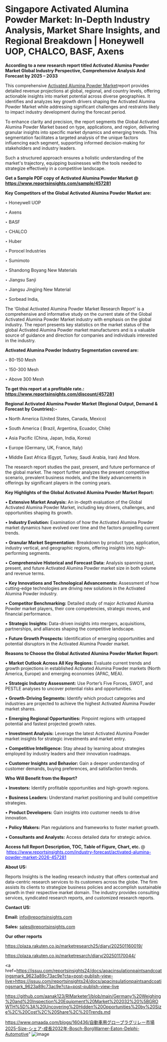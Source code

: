 # Singapore Activated Alumina Powder Market: In-Depth Industry Analysis, Market Share Insights, and Regional Breakdown | Honeywell UOP, CHALCO, BASF, Axens

<strong>According to a new research report titled Activated Alumina Powder Market Global Industry Perspective, Comprehensive Analysis And Forecast by 2025 – 2033</strong>

This comprehensive <a href=https://www.reportsinsights.com/sample/457281>Activated Alumina Powder Market</a>report provides detailed revenue projections at global, regional, and country levels, offering actionable insights into market potential across diverse geographies. It identifies and analyzes key growth drivers shaping the Activated Alumina Powder Market while addressing significant challenges and restraints likely to impact industry development during the forecast period.

To enhance clarity and precision, the report segments the Global Activated Alumina Powder Market based on type, applications, and region, delivering granular insights into specific market dynamics and emerging trends. This segmentation facilitates a targeted analysis of the unique factors influencing each segment, supporting informed decision-making for stakeholders and industry leaders.

Such a structured approach ensures a holistic understanding of the market's trajectory, equipping businesses with the tools needed to strategize effectively in a competitive landscape.

<strong>Get a Sample PDF copy of Activated Alumina Powder Market </strong><strong>@<a href=https://www.reportsinsights.com/sample/457281 style=color:#0000ff;> https://www.reportsinsights.com/sample/457281</a></strong></font>

<strong>Key Competitors of the Global Activated Alumina Powder Market are:</strong>

‣ Honeywell UOP

‣ Axens

‣ BASF

‣ CHALCO

‣ Huber

‣ Porocel Industries

‣ Sumimoto

‣ Shandong Boyang New Materials

‣ Jiangsu Sanji

‣ Jiangsu Jingjing New Material

‣ Sorbead India,

The ‘Global Activated Alumina Powder Market Research Report’ is a comprehensive and informative study on the current state of the Global Activated Alumina Powder Market industry with emphasis on the global industry. The report presents key statistics on the market status of the global Activated Alumina Powder market manufacturers and is a valuable source of guidance and direction for companies and individuals interested in the industry.

<strong>Activated Alumina Powder Industry Segmentation covered are:</strong>

‣ 80-150 Mesh

‣ 150-300 Mesh

‣ Above 300 Mesh

<strong>To get this report at a profitable rate.: <a href=https://www.reportsinsights.com/discount/457281 style=color:#0000ff;>https://www.reportsinsights.com/discount/457281</a></strong></font>

<strong>Regional Activated Alumina Powder Market (Regional Output, Demand &amp; Forecast by Countries):-</strong>

• North America (United States, Canada, Mexico)

• South America ( Brazil, Argentina, Ecuador, Chile)

• Asia Pacific (China, Japan, India, Korea)

• Europe (Germany, UK, France, Italy)

• Middle East Africa (Egypt, Turkey, Saudi Arabia, Iran) And More.

The research report studies the past, present, and future performance of the global market. The report further analyzes the present competitive scenario, prevalent business models, and the likely advancements in offerings by significant players in the coming years.

<strong>Key Highlights of the Global Activated Alumina Powder Market Report:</strong>

• <strong>Extensive Market Analysis:</strong> An in-depth evaluation of the Global Activated Alumina Powder Market, including key drivers, challenges, and opportunities shaping its growth.

• <strong>Industry Evolution:</strong> Examination of how the Activated Alumina Powder market dynamics have evolved over time and the factors propelling current trends.

• <strong>Granular Market Segmentation:</strong> Breakdown by product type, application, industry vertical, and geographic regions, offering insights into high-performing segments.

• <strong>Comprehensive Historical and Forecast Data:</strong> Analysis spanning past, present, and future Activated Alumina Powder market size in both volume and revenue terms.

• <strong>Key Innovations and Technological Advancements:</strong> Assessment of how cutting-edge technologies are driving new solutions in the Activated Alumina Powder industry.

• <strong>Competitor Benchmarking:</strong> Detailed study of major Activated Alumina Powder market players, their core competencies, strategic moves, and financial performance.

• <strong>Strategic Insights:</strong> Data-driven insights into mergers, acquisitions, partnerships, and alliances shaping the competitive landscape.

• <strong>Future Growth Prospects:</strong> Identification of emerging opportunities and potential disruptors in the Activated Alumina Powder market.

<strong>Reasons to Choose the Global Activated Alumina Powder Market Report:</strong>

• <strong>Market Outlook Across All Key Regions:</strong> Evaluate current trends and growth projections in established Activated Alumina Powder markets (North America, Europe) and emerging economies (APAC, MEA).

• <strong>Strategic Industry Assessment:</strong> Use Porter’s Five Forces, SWOT, and PESTLE analyses to uncover potential risks and opportunities.

• <strong>Growth-Driving Segments:</strong> Identify which product categories and industries are projected to achieve the highest Activated Alumina Powder market shares.

• <strong>Emerging Regional Opportunities:</strong> Pinpoint regions with untapped potential and fastest projected growth rates.

• <strong>Investment Analysis:</strong> Leverage the latest Activated Alumina Powder market insights for strategic investments and market entry.

• <strong>Competitive Intelligence:</strong> Stay ahead by learning about strategies employed by industry leaders and their innovation roadmaps.

• <strong>Customer Insights and Behavior:</strong> Gain a deeper understanding of customer demands, buying preferences, and satisfaction trends.

<strong>Who Will Benefit from the Report?</strong>

• <strong>Investors:</strong> Identify profitable opportunities and high-growth regions.

• <strong>Business Leaders:</strong> Understand market positioning and build competitive strategies.

• <strong>Product Developers:</strong> Gain insights into customer needs to drive innovation.

• <strong>Policy Makers:</strong> Plan regulations and frameworks to foster market growth.

• <strong>Consultants and Analysts:</strong> Access detailed data for strategic advice.
</ul>
<strong>Access full Report Description, TOC, Table of Figure, Chart, etc. </strong>@  <a href=https://www.reportsinsights.com/industry-forecast/activated-alumina-powder-market-2026-457281 style=color:#0000ff;>https://www.reportsinsights.com/industry-forecast/activated-alumina-powder-market-2026-457281</a></font>

<strong><strong>About US</strong>:</strong>

Reports Insights is the leading research industry that offers contextual and data-centric research services to its customers across the globe. The firm assists its clients to strategize business policies and accomplish sustainable growth in their respective market domain. The industry provides consulting services, syndicated research reports, and customized research reports.

<strong>Contact US:</strong>

<p class=""""><b>Email:</b> <a href=mailto:info@reportsinsights.com>info@reportsinsights.com</a></p>
<p class=""""><b>Sales:</b> <a href=mailto:sales@reportsinsights.com>sales@reportsinsights.com</a></p>

<strong>Our other reports</strong>

<a href=https://plaza.rakuten.co.jp/marketresearch25/diary/202501160019/>https://plaza.rakuten.co.jp/marketresearch25/diary/202501160019/</a>

<a href=https://plaza.rakuten.co.jp/marketresarch/diary/202501170044/>https://plaza.rakuten.co.jp/marketresarch/diary/202501170044/</a>

<a href=https://issuu.com/reportsinsights24/docs/apacinsulationpaintsandcoatingsmark_9623a89c73ac9e?cta=post-publish-view-live>https://issuu.com/reportsinsights24/docs/apacinsulationpaintsandcoatingsmark_9623a89c73ac9e?cta=post-publish-view-live</a>

<a href=https://github.com/aanak123/RIMarketer1/blob/main/Germany%20Weighing%20and%20Inspection%20Equipment%20Market%202032%20%5BGROWTH%5D%3A%20Uncovering%20Hidden%20Opportunities%20by%20Size%2C%20Cost%2C%20Share%2C%20Trends.md>https://github.com/aanak123/RIMarketer1/blob/main/Germany%20Weighing%20and%20Inspection%20Equipment%20Market%202032%20%5BGROWTH%5D%3A%20Uncovering%20Hidden%20Opportunities%20by%20Size%2C%20Cost%2C%20Share%2C%20Trends.md</a>

<a href=https://www.omaada.com/blogs/160436/自動車用グロープラグリレー市場2025-Size-シェア-成長2032年-Bosch-BorgWarner-Eaton-Delphi-Automotive>https://www.omaada.com/blogs/160436/自動車用グロープラグリレー市場2025-Size-シェア-成長2032年-Bosch-BorgWarner-Eaton-Delphi-Automotive</a>"
![image](https://github.com/user-attachments/assets/720f310d-1c7a-4568-89de-0bc4723d52a0)
